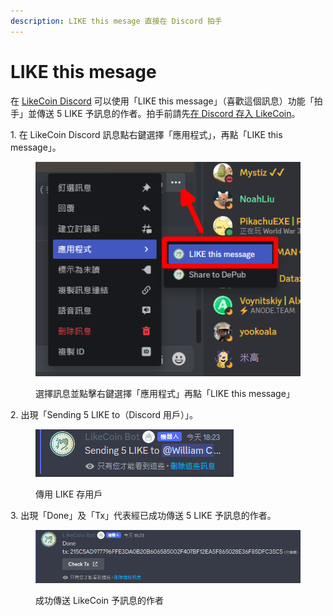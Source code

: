 ```yaml
---
description: LIKE this mesage 直接在 Discord 拍手
---
```


# LIKE this mesage

在 [LikeCoin Discord](https://discord.com/invite/likecoin) 可以使用「LIKE this message」（喜歡這個訊息）功能「拍手」並傳送 5 LIKE 予訊息的作者。拍手前請先[在 Discord 存入 LikeCoin](discord-wallet.md#zai-discord-cun-ru-likecoin)。

1\. 在 LikeCoin Discord 訊息點右鍵選擇「應用程式」，再點「LIKE this message」。

<figure><img src="../../.gitbook/assets/LIKE this message 1.png" alt=""><figcaption><p>選擇訊息並點擊右鍵選擇「應用程式」再點「LIKE this message」</p></figcaption></figure>

2\. 出現「Sending 5 LIKE to（Discord 用戶）」。

<figure><img src="../../.gitbook/assets/LIKE this message 2.png" alt=""><figcaption><p>傳用 LIKE 存用戶</p></figcaption></figure>

3\. 出現「Done」及「Tx」代表經已成功傳送 5 LIKE 予訊息的作者。

<figure><img src="../../.gitbook/assets/LIKE this message 3.png" alt=""><figcaption><p>成功傳送 LikeCoin 予訊息的作者</p></figcaption></figure>
